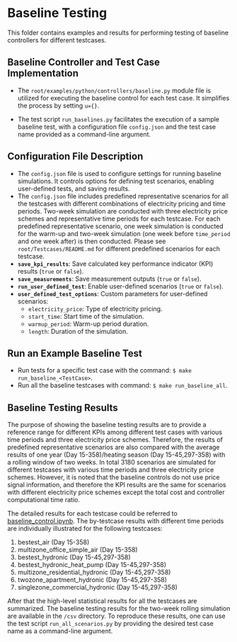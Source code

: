 # Baseline Testing

This folder contains examples and results for performing testing of baseline controllers for different testcases. 

## Baseline Controller and Test Case Implementation

- The `root/examples/python/controllers/baseline.py` module file is utilized for executing the baseline control for each test case. It simplifies the process by setting `u={}`.

- The test script `run_baselines.py` facilitates the execution of a sample baseline test, with a configuration file `config.json` and the test case name provided as a command-line argument.

## Configuration File Description

- The `config.json` file is used to configure settings for running baseline simulations. It controls options for defining test scenarios, enabling user-defined tests, and saving results. 
- The `config.json` file includes predefined representative scenarios for all the testcases with different combinations of electricity pricing and time periods. Two-week simulation are conducted with three electricity price schemes and representative time periods for each testcase. For each predefined representative scenario, one week simulation is conducted for the warm-up and two-week simulation (one week before `time_period` and one week after) is then conducted. Please see `root/Testcases/README.md` for different predefined scenarios for each testcase.
- **`save_kpi_results`**: Save calculated key performance indicator (KPI) results (`true` or `false`).
- **`save_measurements`**: Save measurement outputs (`true` or `false`).
- **`run_user_defined_test`**: Enable user-defined scenarios (`true` or `false`).
- **`user_defined_test_options`**: Custom parameters for user-defined scenarios:
  - `electricity_price`: Type of electricity pricing.
  - `start_time`: Start time of the simulation.
  - `warmup_period`: Warm-up period duration.
  - `length`: Duration of the simulation.


## Run an Example Baseline Test

- Run tests for a specific test case with the command: `$ make run_baseline_<TestCase>`. 
- Run all the baseline testcases with command: `$ make run_baseline_all`.

## Baseline Testing Results

The purpose of showing the baseline testing results are to provide a reference range for different KPIs among different test cases with various time periods and three electricity price schemes.  Therefore, the results of predefined representative scenarios are also compared with the average results of one year (Day 15-358)/heating season (Day 15-45,297-358) with a rolling window of two weeks. 
In total 3180 scenarios are simulated for different testcases with various time periods and three electricity price schemes. 
However, it is noted that the baseline controls do not use price signal information, and therefore the KPI results are the same for scenarios with different electricity price schemes except the total cost and controller computational time ratio. 

The detailed results for each testcase could be referred to [baseline_control.ipynb](baseline_control.ipynb).
The by-testcase results with different time periods are individually illustrated for the following testcases:

1. bestest_air (Day 15-358)
2. multizone_office_simple_air (Day 15-358)
3. bestest_hydronic (Day 15-45,297-358)
4. bestest_hydronic_heat_pump (Day 15-45,297-358)
5. multizone_residential_hydronic (Day 15-45,297-358)
6. twozone_apartment_hydronic (Day 15-45,297-358)
7. singlezone_commercial_hydronic (Day 15-45,297-358)

After that the high-level statistical results for all the testcases are summarized. The baseline testing results for the two-week rolling simulation are available in the `/csv` directory. To reproduce these results, one can use the test script `run_all_scenarios.py` by providing the desired test case name as a command-line argument.
